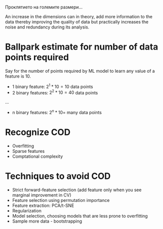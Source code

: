 Проклятието на големите размери...

An increase in the dimensions can in theory, add more information to the data thereby improving the quality of data but practically increases the noise and redundancy during its analysis.

# Ballpark estimate for number of data points required

Say for the number of points required by ML model to learn any value of a feature is 10.

- 1 binary feature: $2^{1} * 10 = 10$ data points
- 2 binary features: $2^{2} * 10 = 40$ data points

...

- n binary features: $2^{n} * 10 =$ many data points


# Recognize COD
- Overfitting
- Sparse features
- Comptational complexity

# Techniques to avoid COD

- Strict forward-feature selection (add feature only when you see marginal improvement in CV)
- Feature selection using permutation importance
- Feature extraction: PCA/t-SNE
- Regularization
- Model selection, choosing models that are less prone to overfitting
- Sample more data - bootstrapping